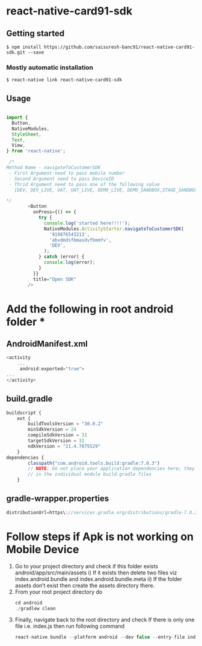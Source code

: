 # react-native-card91-sdk

## Getting started

`$ npm install https://github.com/saisuresh-banc91/react-native-card91-sdk.git --save`

### Mostly automatic installation

`$ react-native link react-native-card91-sdk`

## Usage
```javascript

import {
  Button,
  NativeModules,
  StyleSheet,
  Text,
  View,
} from 'react-native';

 /*
Method Name - navigateToCustomerSDK
 - First Argument need to pass mobile number
 - Second Argument need to pass DeviceID
 - Thrid Argument need to pass one of the following value
   [DEV, DEV_LIVE, UAT, UAT_LIVE, DEMO_LIVE, DEMO_SANDBOX,STAGE_SANDBOX,STAGE_LIVE]

*/
        <Button
          onPress={() => {
            try {
              console.log('started here!!!!');
              NativeModules.ActivityStarter.navigateToCustomerSDK(
                '919876543213',
                'abvdmdsfbmasdvfbmmfv',
                'DEV',
              );
            } catch (error) {
              console.log(error);
            }
          }}
          title="Open SDK"
        />
```
# Add the following in root android folder *
## AndroidManifest.xml
```javascript
<activity
    ...
     android:exported="true">
...
</activity>
```
## build.gradle 
```javascript
buildscript {
    ext {
        buildToolsVersion = "30.0.2"
        minSdkVersion = 24
        compileSdkVersion = 31
        targetSdkVersion = 31
        ndkVersion = "21.4.7075529"
    }
dependencies {
        classpath("com.android.tools.build:gradle:7.0.3")
        // NOTE: Do not place your application dependencies here; they belong
        // in the individual module build.gradle files
    }
```
## gradle-wrapper.properties
```javascript
distributionUrl=https\://services.gradle.org/distributions/gradle-7.0.2-all.zip
```
# Follow steps if Apk is not working on Mobile Device
 1. Go to your project directory and check if this folder exists android/app/src/main/assets
    i) If it exists then delete two files viz index.android.bundle and index.android.bundle.meta
    ii) If the folder assets don’t exist then create the assets directory there.
2. From your root project directory do
      ```javascript
      cd android
      ./gradlew clean
      ```
3. Finally, navigate back to the root directory and check
    If there is only one file i.e. index.js then run following command
    ```javascript
    react-native bundle --platform android --dev false --entry-file index.js --bundle-output android/app/src/main/assets/index.android.bundle --assets-dest android/app/src/main/res
    ```
